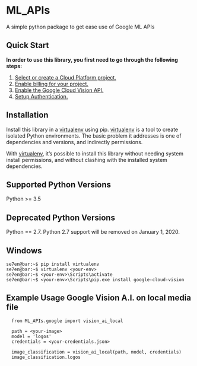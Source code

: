 # ML_APIs
A simple python package to get ease use of Google ML APIs

## Quick Start
**In order to use this library, you first need to go through the following steps:**

1. [Select or create a Cloud Platform project.](https://console.cloud.google.com/project)
2. [Enable billing for your project.](https://cloud.google.com/billing/docs/how-to/modify-project#enable_billing_for_a_project)
3. [Enable the Google Cloud Vision API.](https://cloud.google.com/vision)
4. [Setup Authentication.](https://googleapis.dev/python/google-api-core/latest/auth.html)

## Installation
Install this library in a [virtualenv](https://virtualenv.pypa.io/en/latest/) using pip. [virtualenv](https://virtualenv.pypa.io/en/latest/) is a tool to create isolated Python environments. The basic problem it addresses is one of dependencies and versions, and indirectly permissions.

With [virtualenv](https://virtualenv.pypa.io/en/latest/), it’s possible to install this library without needing system install permissions, and without clashing with the installed system dependencies.

## Supported Python Versions
Python >= 3.5

## Deprecated Python Versions
Python == 2.7. Python 2.7 support will be removed on January 1, 2020.

## Windows
```console
se7en@bar:~$ pip install virtualenv
se7en@bar:~$ virtualenv <your-env>
se7en@bar:~$ <your-env>\Scripts\activate
se7en@bar:~$ <your-env>\Scripts\pip.exe install google-cloud-vision
```
## Example Usage Google Vision A.I. on local media file
```python3
  from ML_APIs.google import vision_ai_local
  
  path = <your-image>
  model = 'logos'
  credentials = <your-credentials.json>
  
  image_classification = vision_ai_local(path, model, credentials)
  image_classification.logos
```

